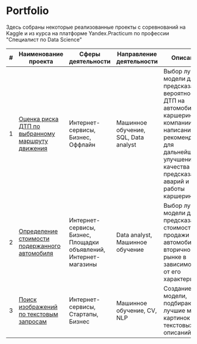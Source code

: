 # Portfolio

Здесь собраны некоторые реализованные проекты с соревнований на Kaggle и из курса на платформе Yandex.Practicum по профессии "Специалист по Data Science"

| # | Наименование проекта            | Сферы деятельности | Направление деятельности | Описание | Стек |
|---|---------------------------------|--------------------|--------------------------|----------|------|
| 1 | [Оценка риска ДТП по выбранному маршруту движения ](https://github.com/Tarakanishche/Portfolio/tree/main/Assessment%20of%20the%20probability%20of%20an%20accident%20on%20the%20road)  | Интернет-сервисы, Бизнес, Оффлайн | Машинное обучение, SQL, Data analyst |Выбор лучшей модели для предсказания вероятности ДТП на автомобиле каршеринговой компании и написание рекомендаций для дальнейшего улучшения качества предсказаний аварий и работы каршеринга | python, pandas, numpy, seaborn, sklearn, matplotlib, missingno, phik, sqlalchemy, category_encoders, catboost, copy, phik |
| 2 | [Определение стоимости подержанного автомобиля](https://github.com/Tarakanishche/Portfolio/tree/main/Determining%20the%20value%20of%20a%20used%20car)  | Интернет-сервисы, Бизнес, Площадки объявлений, Интернет-магазины | Data analyst, Машинное обучение | Выбор лучшей модели  для предсказания стоимости продажи автомобиля на вторичном рынке в зависимости от его характеристик | python, pandas, numpy, seaborn, sklearn, matplotlib, catboost, missingno |
| 3 | [Поиск изображений по текстовым запросам](https://github.com/Tarakanishche/Portfolio/tree/main/Comparison%20of%20a%20text%20description%20and%20a%20photo)  | Интернет-сервисы, Стартапы, Бизнес | Машинное обучение, CV, NLP | Создание модели, подбирающей лучшие мэтчи картинок и текстовых описаний | python, pandas, numpy, scipy, matplotlib, sklearn, missingno, torch, transformers, torchvision, tensorflow, tqdm |
